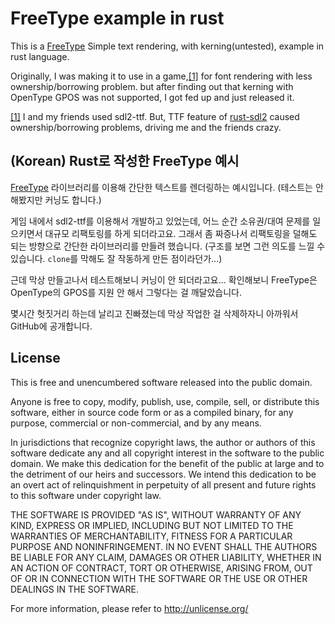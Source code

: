 # FreeType example in rust
This is a [FreeType](https://freetype.org) Simple text rendering, with kerning(untested), example in rust language.

Originally, I was making it to use in a game,<a href="footnote-1" id="ref-footnote-1">[1]</a> for font rendering with less ownership/borrowing problem. but after finding out that kerning with OpenType GPOS was not supported, I got fed up and just released it.

<span id="footnote-1"><a href="ref-footnote-1">[1]</a> I and my friends used sdl2-ttf. But, TTF feature of [rust-sdl2](https://github.com/Rust-SDL2/rust-sdl2) caused ownership/borrowing problems, driving me and the friends crazy.</span>

## (Korean) Rust로 작성한 FreeType 예시
[FreeType](https://freetype.org) 라이브러리를 이용해 간단한 텍스트를 렌더링하는 예시입니다. (테스트는 안해봤지만 커닝도 합니다.)

게임 내에서 sdl2-ttf를 이용해서 개발하고 있었는데, 어느 순간 소유권/대여 문제를 일으키면서 대규모 리팩토링를 하게 되더라고요. 그래서 좀 짜증나서 리팩토링을 덜해도 되는 방향으로 간단한 라이브러리를 만들려 했습니다. (구조를 보면 그런 의도를 느낄 수 있습니다. `clone`를 막해도 잘 작동하게 만든 점이라던가...)

근데 막상 만들고나서 테스트해보니 커닝이 안 되더라고요... 확인해보니 FreeType은 OpenType의 GPOS를 지원 안 해서 그렇다는 걸 깨달았습니다.

몇시간 헛짓거리 하는데 날리고 진빠졌는데 막상 작업한 걸 삭제하자니 아까워서 GitHub에 공개합니다.

## License
This is free and unencumbered software released into the public domain.

Anyone is free to copy, modify, publish, use, compile, sell, or
distribute this software, either in source code form or as a compiled
binary, for any purpose, commercial or non-commercial, and by any
means.

In jurisdictions that recognize copyright laws, the author or authors
of this software dedicate any and all copyright interest in the
software to the public domain. We make this dedication for the benefit
of the public at large and to the detriment of our heirs and
successors. We intend this dedication to be an overt act of
relinquishment in perpetuity of all present and future rights to this
software under copyright law.

THE SOFTWARE IS PROVIDED "AS IS", WITHOUT WARRANTY OF ANY KIND,
EXPRESS OR IMPLIED, INCLUDING BUT NOT LIMITED TO THE WARRANTIES OF
MERCHANTABILITY, FITNESS FOR A PARTICULAR PURPOSE AND NONINFRINGEMENT.
IN NO EVENT SHALL THE AUTHORS BE LIABLE FOR ANY CLAIM, DAMAGES OR
OTHER LIABILITY, WHETHER IN AN ACTION OF CONTRACT, TORT OR OTHERWISE,
ARISING FROM, OUT OF OR IN CONNECTION WITH THE SOFTWARE OR THE USE OR
OTHER DEALINGS IN THE SOFTWARE.

For more information, please refer to <http://unlicense.org/>